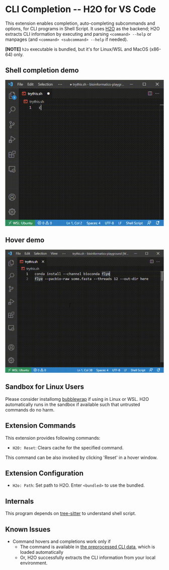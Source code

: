 # CLI Completion -- H2O for VS Code

This extension enables completion, auto-completing subcommands and options, for CLI programs in Shell Script. It uses [H2O](https://github.com/yamaton/h2o) as the backend; H2O extracts CLI information by executing and parsing `<command> --help` or manpages (and `<command> <subcommand> --help` if needed).


**[NOTE]** `h2o` executable is bundled, but it's for Linux/WSL and MacOS (x86-64) only.


## Shell completion demo
![shellcomp](https://raw.githubusercontent.com/yamaton/vscode-h2o/main/images/vscode-h2o-completion.gif)

## Hover demo
![hover](https://raw.githubusercontent.com/yamaton/vscode-h2o/main/images/vscode-h2o-hover.gif)


## Sandbox for Linux Users
Please consider installomg [bubblewrap](https://wiki.archlinux.org/title/Bubblewrap) if using in Linux or WSL. H2O automatically runs in the sandbox if available such that untrusted commands do no harm.


## Extension Commands

This extension provides following commands:

* `H2O: Reset`: Clears cache for the specified command.

This command can be also invoked by clicking 'Reset' in a hover window.


## Extension Configuration

* `H2o: Path`: Set path to H2O. Enter `<bundled>` to use the bundled.

## Internals

This program depends on [tree-sitter](https://tree-sitter.github.io/tree-sitter/) to understand shell script.


## Known Issues

* Command hovers and completions work only if
    * The command is available in [the preprocessed CLI data](https://github.com/yamaton/h2o-curated-data/tree/main/json), which is loaded automatically
    * Or, H2O successfully extracts the CLI information from your local environment.
